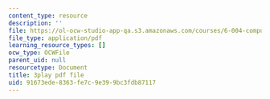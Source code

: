 ```yaml
---
content_type: resource
description: ''
file: https://ol-ocw-studio-app-qa.s3.amazonaws.com/courses/6-004-computation-structures-spring-2017/91673ede8363fe7c9e399bc3fdb87117_swdDzsfFflo.pdf
file_type: application/pdf
learning_resource_types: []
ocw_type: OCWFile
parent_uid: null
resourcetype: Document
title: 3play pdf file
uid: 91673ede-8363-fe7c-9e39-9bc3fdb87117
---
```

